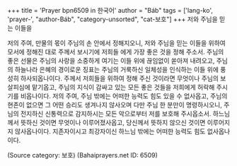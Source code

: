 +++
title = 'Prayer bpn6509 in 한국어'
author = "Báb"
tags = ['lang-ko', 'prayer-', "author-Báb", "category-unsorted", "cat-보호"]
+++
저와 주님을 믿는 이들을

저의 주여, 만물의 몫이 주님의 손 안에서 정해지오니, 저와 주님을 믿는 이들을 위하여 모서에 정해진 대로 주께서 보시기에 저희들 에게 가장 좋은 것을 정해 주소서.
주님의 좋은 선물은 주님의 사랑을 소중하게 여기는 이들 위에 끊임없이 쏟아져 내려오고, 주님의 하늘나라 은혜의 경이로운 징표는 주님의 거룩하신 일체성을 인식하는 이들 위에 풍성히 하사되옵나이다. 주께서 저희들을 위하여 정해 주신 것이라면 무엇이나 주님의 보살피심에 맡기옵고, 주님의 지식이 감싸고 있는 모든 좋은 것들을 저희에게 허락해 주시기를 비옵나이다. 저의 주여, 주님 밖에는 어떠한 능력도 힘도 있을 수 없사옵고, 주님의 현존이 없으면 그 어떤 승리도 생겨나지 않사오며 다만 주님 한 분만이 명령하시오니, 주님의 전지하신 신통력으로 감지하시는 모든 악으로부터 저를 보호해 주시옵소서. 하느님께서 뜻하신 것이면 무엇이나 이루어졌사옵고, 당신께서 뜻하지 않으신 것이면 이루어지지 않사옵나이다.
지존자이시고 최강자이신 하느님 밖에는 어떠한 능력도 힘도 없사옵나이다.

(Source category: 보호)
(Bahaiprayers.net ID: 6509)
